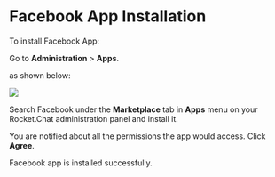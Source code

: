 # Facebook App Installation

To install Facebook App:

Go to **Administration** > **Apps**.

as shown below:

![](<../../../../.gitbook/assets/2021-11-20\_23-29-48 (1) (1) (1) (1) (12) (10) (1) (30).png>)

Search Facebook under the **Marketplace** tab in **Apps** menu on your Rocket.Chat administration panel and install it.

You are notified about all the permissions the app would access. Click **Agree**.

Facebook app is installed successfully.
